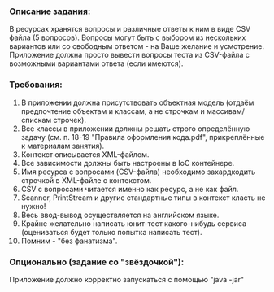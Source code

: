 ### Описание задания:
В ресурсах хранятся вопросы и различные ответы к ним в виде CSV файла (5 вопросов).
Вопросы могут быть с выбором из нескольких вариантов или со свободным ответом - на Ваше желание и усмотрение.
Приложение должна просто вывести вопросы теста из CSV-файла с возможными вариантами ответа (если имеются).

### Требования:
1) В приложении должна присутствовать объектная модель (отдаём предпочтение объектам и классам, а не строчкам и массивам/спискам строчек).
2) Все классы в приложении должны решать строго определённую задачу (см. п. 18-19 "Правила оформления кода.pdf", прикреплённые к материалам занятия).
3) Контекст описывается XML-файлом.
4) Все зависимости должны быть настроены в IoC контейнере.
5) Имя ресурса с вопросами (CSV-файла) необходимо захардкодить строчкой в XML-файле с контекстом.
6) CSV с вопросами читается именно как ресурс, а не как файл.
7) Scanner, PrintStream и другие стандартные типы в контекст класть не нужно!
8) Весь ввод-вывод осуществляется на английском языке.
9) Крайне желательно написать юнит-тест какого-нибудь сервиса (оцениваться будет только попытка написать тест).
10) Помним - "без фанатизма".

### Опционально (задание со "звёздочкой"):
Приложение должно корректно запускаться с помощью "java -jar"